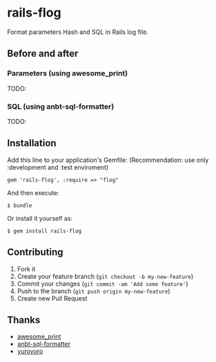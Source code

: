 # rails-flog

Format parameters Hash and SQL in Rails log file.

## Before and after

### Parameters (using awesome_print)

TODO:

### SQL (using anbt-sql-formatter)

TODO:

## Installation

Add this line to your application's Gemfile:
(Recommendation: use only :development and :test enviroment)

    gem 'rails-flog', :require => "flog"

And then execute:

    $ bundle

Or install it yourself as:

    $ gem install rails-flog

## Contributing

1. Fork it
2. Create your feature branch (`git checkout -b my-new-feature`)
3. Commit your changes (`git commit -am 'Add some feature'`)
4. Push to the branch (`git push origin my-new-feature`)
5. Create new Pull Request

## Thanks

- [awesome_print](https://github.com/michaeldv/awesome_print)
- [anbt-sql-formatter](https://github.com/sonota/anbt-sql-formatter)
- [yuroyoro](http://yuroyoro.hatenablog.com/entry/2013/04/12/141648)
